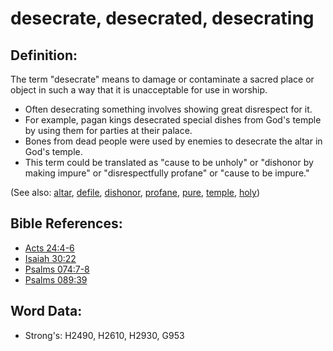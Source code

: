 # desecrate, desecrated, desecrating #

## Definition: ##

The term "desecrate" means to damage or contaminate a sacred place or object in such a way that it is unacceptable for use in worship.

* Often desecrating something involves showing great disrespect for it.
* For example, pagan kings desecrated special dishes from God's temple by using them for parties at their palace.
* Bones from dead people were used by enemies to desecrate the altar in God's temple.
* This term could be translated as "cause to be unholy" or "dishonor by making impure" or "disrespectfully profane" or "cause to be impure."

(See also: [altar](../kt/altar.md), [defile](../other/defile.md), [dishonor](../other/dishonor.md), [profane](../other/profane.md), [pure](../kt/purify.md), [temple](../kt/temple.md), [holy](../kt/holy.md))

## Bible References: ##

* [Acts 24:4-6](rc://en/tn/help/act/24/04)
* [Isaiah 30:22](rc://en/tn/help/isa/30/22)
* [Psalms 074:7-8](rc://en/tn/help/psa/074/007)
* [Psalms 089:39](rc://en/tn/help/psa/089/39)

## Word Data: ##

* Strong's: H2490, H2610, H2930, G953
